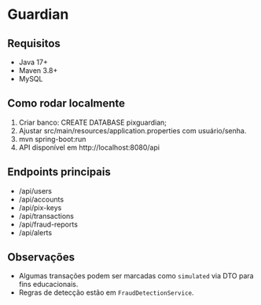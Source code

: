 # Guardian

## Requisitos
- Java 17+
- Maven 3.8+
- MySQL

## Como rodar localmente
1. Criar banco: CREATE DATABASE pixguardian;
2. Ajustar src/main/resources/application.properties com usuário/senha.
3. mvn spring-boot:run
4. API disponível em http://localhost:8080/api

## Endpoints principais
- /api/users
- /api/accounts
- /api/pix-keys
- /api/transactions
- /api/fraud-reports
- /api/alerts

## Observações
- Algumas transações podem ser marcadas como `simulated` via DTO para fins educacionais.
- Regras de detecção estão em `FraudDetectionService`.
